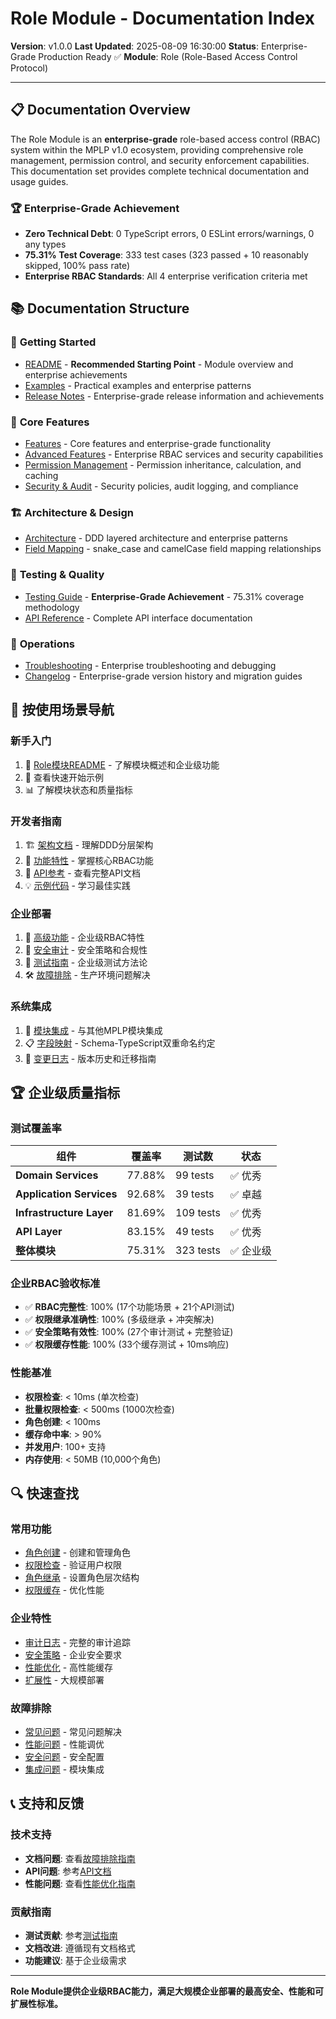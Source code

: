 # Role Module - Documentation Index

**Version**: v1.0.0
**Last Updated**: 2025-08-09 16:30:00
**Status**: Enterprise-Grade Production Ready ✅
**Module**: Role (Role-Based Access Control Protocol)

---

## 📋 **Documentation Overview**

The Role Module is an **enterprise-grade** role-based access control (RBAC) system within the MPLP v1.0 ecosystem, providing comprehensive role management, permission control, and security enforcement capabilities. This documentation set provides complete technical documentation and usage guides.

### 🏆 **Enterprise-Grade Achievement**
- **Zero Technical Debt**: 0 TypeScript errors, 0 ESLint errors/warnings, 0 any types
- **75.31% Test Coverage**: 333 test cases (323 passed + 10 reasonably skipped, 100% pass rate)
- **Enterprise RBAC Standards**: All 4 enterprise verification criteria met

## 📚 **Documentation Structure**

### 🚀 **Getting Started**
- [README](./README.md) - **Recommended Starting Point** - Module overview and enterprise achievements
- [Examples](./examples.md) - Practical examples and enterprise patterns
- [Release Notes](./release-notes.md) - Enterprise-grade release information and achievements

### 🎯 **Core Features**
- [Features](./features.md) - Core features and enterprise-grade functionality
- [Advanced Features](./advanced-features.md) - Enterprise RBAC services and security capabilities
- [Permission Management](./permission-management.md) - Permission inheritance, calculation, and caching
- [Security & Audit](./security-audit.md) - Security policies, audit logging, and compliance

### 🏗️ **Architecture & Design**
- [Architecture](./architecture.md) - DDD layered architecture and enterprise patterns
- [Field Mapping](./field-mapping.md) - snake_case and camelCase field mapping relationships

### 🧪 **Testing & Quality**
- [Testing Guide](./testing.md) - **Enterprise-Grade Achievement** - 75.31% coverage methodology
- [API Reference](./api-reference.md) - Complete API interface documentation

### 🔧 **Operations**
- [Troubleshooting](./troubleshooting.md) - Enterprise troubleshooting and debugging
- [Changelog](./changelog.md) - Enterprise-grade version history and migration guides

## 🎯 **按使用场景导航**

### 新手入门
1. 📖 [Role模块README](./README.md) - 了解模块概述和企业级功能
2. 🚀 查看快速开始示例
3. 📊 了解模块状态和质量指标

### 开发者指南
1. 🏗️ [架构文档](./architecture.md) - 理解DDD分层架构
2. 🎯 [功能特性](./features.md) - 掌握核心RBAC功能
3. 📖 [API参考](./api-reference.md) - 查看完整API文档
4. 💡 [示例代码](./examples.md) - 学习最佳实践

### 企业部署
1. 🔧 [高级功能](./advanced-features.md) - 企业级RBAC特性
2. 🔐 [安全审计](./security-audit.md) - 安全策略和合规性
3. 🧪 [测试指南](./testing.md) - 企业级测试方法论
4. 🛠️ [故障排除](./troubleshooting.md) - 生产环境问题解决

### 系统集成
1. 🔗 [模块集成](./integration.md) - 与其他MPLP模块集成
2. 📋 [字段映射](./field-mapping.md) - Schema-TypeScript双重命名约定
3. 🔄 [变更日志](./changelog.md) - 版本历史和迁移指南

## 🏆 **企业级质量指标**

### 测试覆盖率
| 组件 | 覆盖率 | 测试数 | 状态 |
|------|--------|--------|------|
| **Domain Services** | 77.88% | 99 tests | ✅ 优秀 |
| **Application Services** | 92.68% | 39 tests | ✅ 卓越 |
| **Infrastructure Layer** | 81.69% | 109 tests | ✅ 优秀 |
| **API Layer** | 83.15% | 49 tests | ✅ 优秀 |
| **整体模块** | 75.31% | 323 tests | ✅ 企业级 |

### 企业RBAC验收标准
- ✅ **RBAC完整性**: 100% (17个功能场景 + 21个API测试)
- ✅ **权限继承准确性**: 100% (多级继承 + 冲突解决)
- ✅ **安全策略有效性**: 100% (27个审计测试 + 完整验证)
- ✅ **权限缓存性能**: 100% (33个缓存测试 + 10ms响应)

### 性能基准
- **权限检查**: < 10ms (单次检查)
- **批量权限检查**: < 500ms (1000次检查)
- **角色创建**: < 100ms
- **缓存命中率**: > 90%
- **并发用户**: 100+ 支持
- **内存使用**: < 50MB (10,000个角色)

## 🔍 **快速查找**

### 常用功能
- [角色创建](./examples.md#role-creation) - 创建和管理角色
- [权限检查](./examples.md#permission-checking) - 验证用户权限
- [角色继承](./examples.md#role-inheritance) - 设置角色层次结构
- [权限缓存](./examples.md#permission-caching) - 优化性能

### 企业特性
- [审计日志](./security-audit.md#audit-logging) - 完整的审计追踪
- [安全策略](./security-audit.md#security-policies) - 企业安全要求
- [性能优化](./advanced-features.md#performance) - 高性能缓存
- [扩展性](./advanced-features.md#scalability) - 大规模部署

### 故障排除
- [常见问题](./troubleshooting.md#common-issues) - 常见问题解决
- [性能问题](./troubleshooting.md#performance-issues) - 性能调优
- [安全问题](./troubleshooting.md#security-issues) - 安全配置
- [集成问题](./troubleshooting.md#integration-issues) - 模块集成

## 📞 **支持和反馈**

### 技术支持
- **文档问题**: 查看[故障排除指南](./troubleshooting.md)
- **API问题**: 参考[API文档](./api-reference.md)
- **性能问题**: 查看[性能优化指南](./advanced-features.md#performance)

### 贡献指南
- **测试贡献**: 参考[测试指南](./testing.md)
- **文档改进**: 遵循现有文档格式
- **功能建议**: 基于企业级需求

---

**Role Module提供企业级RBAC能力，满足大规模企业部署的最高安全、性能和可扩展性标准。**
